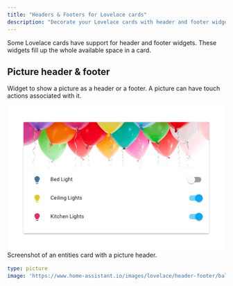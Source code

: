 ```yaml
---
title: "Headers & Footers for Lovelace cards"
description: "Decorate your Lovelace cards with header and footer widgets."
---
```


Some Lovelace cards have support for header and footer widgets. These widgets fill up the whole available space in a card.

## Picture header & footer

Widget to show a picture as a header or a footer. A picture can have touch actions associated with it.

<p class='img'><img src='/images/lovelace/header-footer/screenshot-picture-header.png' alt="Screenshot of an entities card with a picture header.">
Screenshot of an entities card with a picture header.
</p>

```yaml
type: picture
image: 'https://www.home-assistant.io/images/lovelace/header-footer/balloons-header.png'
```
